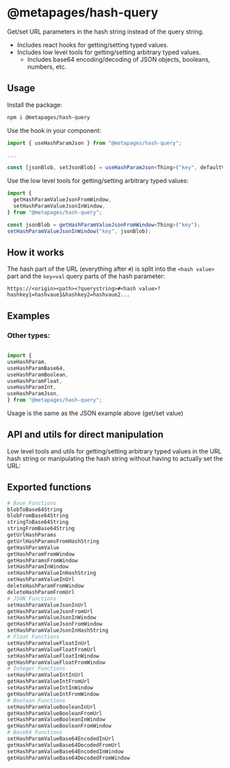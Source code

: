 
# @metapages/hash-query

Get/set URL parameters in the hash string instead of the query string.

- Includes react hooks for getting/setting typed values.
- Includes low level tools for getting/setting arbitrary typed values.
  - Includes base64 encoding/decoding of JSON objects, booleans, numbers, etc.

## Usage

Install the package:
```sh
npm i @metapages/hash-query
```

Use the hook in your component:

```typescript
import { useHashParamJson } from "@metapages/hash-query";

...

const [jsonBlob, setJsonBlob] = useHashParamJson<Thing>("key", defaultValue);
```


Use the low level tools for getting/setting arbitrary typed values:

```typescript
import {
  getHashParamValueJsonFromWindow,
  setHashParamValueJsonInWindow,
} from "@metapages/hash-query";

const jsonBlob = getHashParamValueJsonFromWindow<Thing>("key");
setHashParamValueJsonInWindow("key", jsonBlob);
```

## How it works


The hash part of the URL (everything after `#`) is split into the `<hash value>` part and the `key=val` query parts of the hash parameter:

```
https://<origin><path><?querystring>#<hash value>?hashkey1=hashvaue1&hashkey2=hashvaue2...
```


## Examples

### Other types:

```typescript

import {
useHashParam,
useHashParamBase64,
useHashParamBoolean,
useHashParamFloat,
useHashParamInt,
useHashParamJson,
} from "@metapages/hash-query";

```

Usage is the same as the JSON example above (get/set value)

## API and utils for direct manipulation

Low level tools and utils for getting/setting arbitrary typed values in the URL hash string or manipulating the hash string without having to actually set the URL:


## Exported functions

```sh
# Base Functions
blobToBase64String
blobFromBase64String
stringToBase64String
stringFromBase64String
getUrlHashParams
getUrlHashParamsFromHashString
getHashParamValue
getHashParamFromWindow
getHashParamsFromWindow
setHashParamInWindow
setHashParamValueInHashString
setHashParamValueInUrl
deleteHashParamFromWindow
deleteHashParamFromUrl
# JSON Functions
setHashParamValueJsonInUrl
getHashParamValueJsonFromUrl
setHashParamValueJsonInWindow
getHashParamValueJsonFromWindow
setHashParamValueJsonInHashString
# Float Functions
setHashParamValueFloatInUrl
getHashParamValueFloatFromUrl
setHashParamValueFloatInWindow
getHashParamValueFloatFromWindow
# Integer Functions
setHashParamValueIntInUrl
getHashParamValueIntFromUrl
setHashParamValueIntInWindow
getHashParamValueIntFromWindow
# Boolean Functions
setHashParamValueBooleanInUrl
getHashParamValueBooleanFromUrl
setHashParamValueBooleanInWindow
getHashParamValueBooleanFromWindow
# Base64 Functions
setHashParamValueBase64EncodedInUrl
getHashParamValueBase64DecodedFromUrl
setHashParamValueBase64EncodedInWindow
getHashParamValueBase64DecodedFromWindow
```
